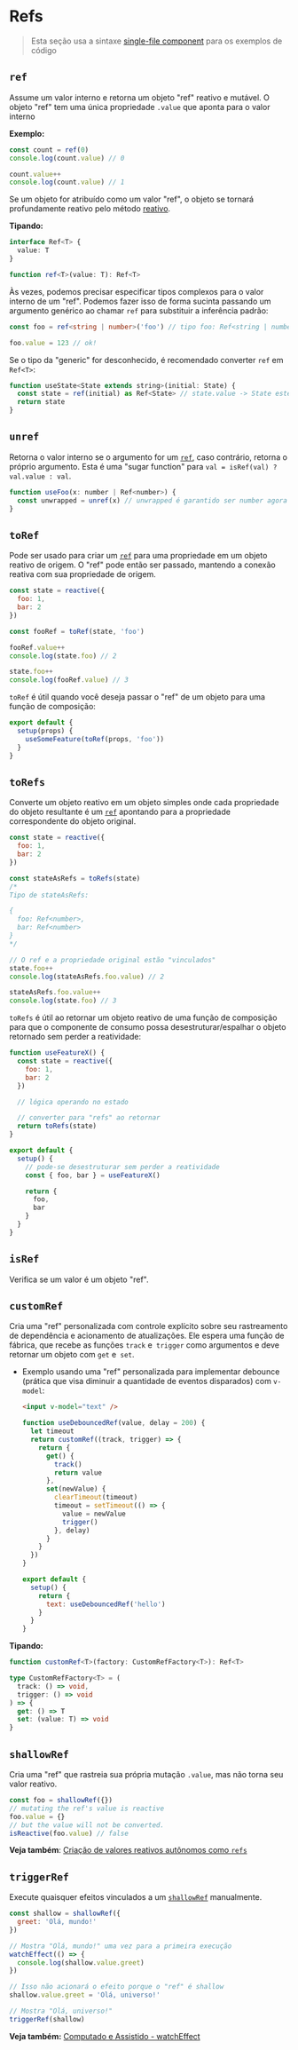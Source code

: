 # Refs

> Esta seção usa a sintaxe [single-file component](../guide/single-file-component.html) para os exemplos de código

## `ref`

Assume um valor interno e retorna um objeto "ref" reativo e mutável. O objeto "ref" tem uma única propriedade `.value` que aponta para o valor interno

**Exemplo:**

```js
const count = ref(0)
console.log(count.value) // 0

count.value++
console.log(count.value) // 1
```

Se um objeto for atribuído como um valor "ref", o objeto se tornará profundamente reativo pelo método [reativo](./basic-reactivity.html#reactive).

**Tipando:**

```ts
interface Ref<T> {
  value: T
}

function ref<T>(value: T): Ref<T>
```

Às vezes, podemos precisar especificar tipos complexos para o valor interno de um "ref". Podemos fazer isso de forma sucinta passando um argumento genérico ao chamar `ref` para substituir a inferência padrão:

```ts
const foo = ref<string | number>('foo') // tipo foo: Ref<string | number>

foo.value = 123 // ok!
```

Se o tipo da "generic" for desconhecido, é recomendado converter `ref` em` Ref<T>`:

```js
function useState<State extends string>(initial: State) {
  const state = ref(initial) as Ref<State> // state.value -> State estende string
  return state
}
```

## `unref`

Retorna o valor interno se o argumento for um [`ref`](#ref), caso contrário, retorna o próprio argumento. Esta é uma "sugar function" para `val = isRef(val) ? val.value : val`.

```js
function useFoo(x: number | Ref<number>) {
  const unwrapped = unref(x) // unwrapped é garantido ser number agora
}
```

## `toRef`

Pode ser usado para criar um [`ref`](#ref) para uma propriedade em um objeto reativo de origem. O "ref" pode então ser passado, mantendo a conexão reativa com sua propriedade de origem.

```js
const state = reactive({
  foo: 1,
  bar: 2
})

const fooRef = toRef(state, 'foo')

fooRef.value++
console.log(state.foo) // 2

state.foo++
console.log(fooRef.value) // 3
```

`toRef` é útil quando você deseja passar o "ref" de um objeto para uma função de composição:

```js
export default {
  setup(props) {
    useSomeFeature(toRef(props, 'foo'))
  }
}
```

## `toRefs`

Converte um objeto reativo em um objeto simples onde cada propriedade do objeto resultante é um [`ref`](#ref) apontando para a propriedade correspondente do objeto original.

```js
const state = reactive({
  foo: 1,
  bar: 2
})

const stateAsRefs = toRefs(state)
/*
Tipo de stateAsRefs:

{
  foo: Ref<number>,
  bar: Ref<number>
}
*/

// O ref e a propriedade original estão "vinculados"
state.foo++
console.log(stateAsRefs.foo.value) // 2

stateAsRefs.foo.value++
console.log(state.foo) // 3
```

`toRefs` é útil ao retornar um objeto reativo de uma função de composição para que o componente de consumo possa desestruturar/espalhar o objeto retornado sem perder a reatividade:

```js
function useFeatureX() {
  const state = reactive({
    foo: 1,
    bar: 2
  })

  // lógica operando no estado

  // converter para "refs" ao retornar
  return toRefs(state)
}

export default {
  setup() {
    // pode-se desestruturar sem perder a reatividade
    const { foo, bar } = useFeatureX()

    return {
      foo,
      bar
    }
  }
}
```

## `isRef`

Verifica se um valor é um objeto "ref".

## `customRef`

Cria uma "ref" personalizada com controle explícito sobre seu rastreamento de dependência e acionamento de atualizações. Ele espera uma função de fábrica, que recebe as funções `track` e` trigger` como argumentos e deve retornar um objeto com `get` e` set`.

- Exemplo usando uma "ref" personalizada para implementar debounce (prática que visa diminuir a quantidade de eventos disparados) com `v-model`:

  ```html
  <input v-model="text" />
  ```

  ```js
  function useDebouncedRef(value, delay = 200) {
    let timeout
    return customRef((track, trigger) => {
      return {
        get() {
          track()
          return value
        },
        set(newValue) {
          clearTimeout(timeout)
          timeout = setTimeout(() => {
            value = newValue
            trigger()
          }, delay)
        }
      }
    })
  }

  export default {
    setup() {
      return {
        text: useDebouncedRef('hello')
      }
    }
  }
  ```

**Tipando:**

```ts
function customRef<T>(factory: CustomRefFactory<T>): Ref<T>

type CustomRefFactory<T> = (
  track: () => void,
  trigger: () => void
) => {
  get: () => T
  set: (value: T) => void
}
```

## `shallowRef`

Cria uma "ref" que rastreia sua própria mutação `.value`, mas não torna seu valor reativo.

```js
const foo = shallowRef({})
// mutating the ref's value is reactive
foo.value = {}
// but the value will not be converted.
isReactive(foo.value) // false
```

**Veja também**: [Criação de valores reativos autônomos como `refs`](../guide/reactivity-fundamentals.html#creating-standalone-reactive-values-as-refs)

## `triggerRef`

Execute quaisquer efeitos vinculados a um [`shallowRef`](#shallowref) manualmente.

```js
const shallow = shallowRef({
  greet: 'Olá, mundo!'
})

// Mostra "Olá, mundo!" uma vez para a primeira execução
watchEffect(() => {
  console.log(shallow.value.greet)
})

// Isso não acionará o efeito porque o "ref" é shallow
shallow.value.greet = 'Olá, universo!'

// Mostra "Olá, universo!"
triggerRef(shallow)
```

**Veja também:** [Computado e Assistido - watchEffect](./computed-watch-api.html#watcheffect)